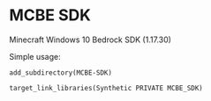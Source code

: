 # MCBE SDK
 Minecraft Windows 10 Bedrock SDK (1.17.30)

Simple usage:

```
add_subdirectory(MCBE-SDK)

target_link_libraries(Synthetic PRIVATE MCBE_SDK)
```
